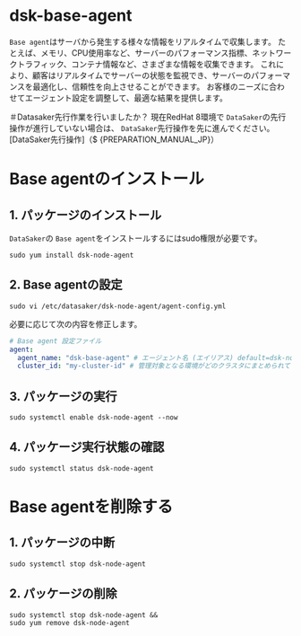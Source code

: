 # dsk-base-agent

`Base agent`はサーバから発生する様々な情報をリアルタイムで収集します。
たとえば、メモリ、CPU使用率など、サーバーのパフォーマンス指標、ネットワークトラフィック、コンテナ情報など、さまざまな情報を収集できます。
これにより、顧客はリアルタイムでサーバーの状態を監視でき、サーバーのパフォーマンスを最適化し、信頼性を向上させることができます。
お客様のニーズに合わせてエージェント設定を調整して、最適な結果を提供します。

＃Datasaker先行作業を行いましたか？
現在RedHat 8環境で `DataSaker`の先行操作が進行していない場合は、 `DataSaker`先行操作を先に進んでください。 [DataSaker先行操作]（$ {PREPARATION_MANUAL_JP}）

# Base agentのインストール
## 1. パッケージのインストール
`DataSaker`の `Base agent`をインストールするにはsudo権限が必要です。
```shell
sudo yum install dsk-node-agent
```

## 2. Base agentの設定
```shell
sudo vi /etc/datasaker/dsk-node-agent/agent-config.yml
```
必要に応じて次の内容を修正します。
``` yaml
# Base agent 設定ファイル
agent:
  agent_name: "dsk-base-agent" # エージェント名 (エイリアス) default=dsk-node-agent
  cluster_id: "my-cluster-id" # 管理対象となる環境がどのクラスタにまとめられているかに関する設定 default=unknown
```

## 3. パッケージの実行
```shell
sudo systemctl enable dsk-node-agent --now
```

## 4. パッケージ実行状態の確認
```shell
sudo systemctl status dsk-node-agent
```

# Base agentを削除する
## 1. パッケージの中断
```shell
sudo systemctl stop dsk-node-agent
```

## 2. パッケージの削除
```shell
sudo systemctl stop dsk-node-agent &&
sudo yum remove dsk-node-agent
```